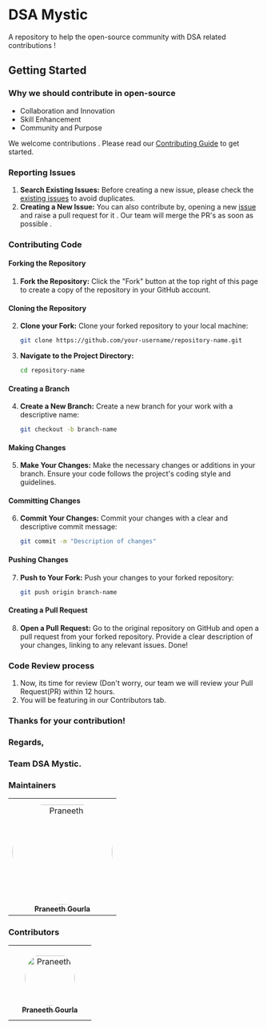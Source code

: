 # DSA Mystic

A repository to help the open-source community with DSA related contributions !

## Getting Started

### Why we should contribute in open-source
- Collaboration and Innovation
- Skill Enhancement
- Community and Purpose


We welcome contributions . Please read our [Contributing Guide](CONTRIBUTING.md) to get started.

### Reporting Issues
1. **Search Existing Issues:** Before creating a new issue, please check the [existing issues](https://github.com/praneethgourla18/DSAmystic/issues) to avoid duplicates.
2. **Creating a New Issue:**  You can also contribute by, opening a new [issue](https://github.com/praneethgourla18/DSAmystic/issues/new) and raise a pull request for it . Our team will merge the PR's as soon as possible .



### Contributing Code

#### Forking the Repository
1. **Fork the Repository:** Click the "Fork" button at the top right of this page to create a copy of the repository in your GitHub account.

#### Cloning the Repository
2. **Clone your Fork:** Clone your forked repository to your local machine:
    ```bash
    git clone https://github.com/your-username/repository-name.git
    ```
3. **Navigate to the Project Directory:**
    ```bash
    cd repository-name
    ```

#### Creating a Branch
4. **Create a New Branch:** Create a new branch for your work with a descriptive name:
    ```bash
    git checkout -b branch-name
    ```

#### Making Changes
5. **Make Your Changes:** Make the necessary changes or additions in your branch. Ensure your code follows the project's coding style and guidelines.

#### Committing Changes
6. **Commit Your Changes:** Commit your changes with a clear and descriptive commit message:
    ```bash
    git commit -m "Description of changes"
    ```

#### Pushing Changes
7. **Push to Your Fork:** Push your changes to your forked repository:
    ```bash
    git push origin branch-name
    ```

#### Creating a Pull Request
8. **Open a Pull Request:** Go to the original repository on GitHub and open a pull request from your forked repository. Provide a clear description of your changes, linking to any relevant issues.
   Done!
### Code Review process
1.  Now, its time for review (Don't worry, our team we will review your Pull Request(PR) within 12 hours.
2.  You will be featuring in our Contributors tab.

### Thanks for your contribution!
### Regards,
### Team DSA Mystic.

### Maintainers

<table>
<tr>
    <td align="center" style="word-wrap: break-word; width: 200.0; height: 200.0">
        <a href="https://github.com/praneethgourla18">
            <img src="https://avatars.githubusercontent.com/u/154213100?s=400&u=b4d24984276871a5f96e7a5d1158cd58694e7c4e&v=4" width="200;"  style="border-radius:50%;align-items:center;justify-content:center;overflow:hidden;padding-top:10px" alt=Praneeth Gourla />
            <br />
            <sub style="font-size:14px"><b>Praneeth Gourla</b></sub>
        </a>
    </td>
    
        
</tr>
</table>

### Contributors

<table>
<tr>
    <td align="center" style="word-wrap: break-word; width: 150.0; height: 150.0">
        <a href=https://github.com/praneethgourla18>
            <img src="https://avatars.githubusercontent.com/u/154213100?s=400&u=b4d24984276871a5f96e7a5d1158cd58694e7c4e&v=4" width="100;"  style="border-radius:50%;align-items:center;justify-content:center;overflow:hidden;padding-top:10px" alt=Praneeth Gourla/>
            <br />
            <sub style="font-size:14px"><b>Praneeth Gourla</b></sub>
        </a>
    </td>
    
</tr>
</table>
